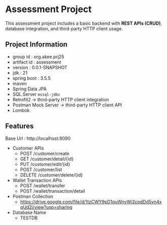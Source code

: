 # Assessment Project

This assessment project includes a basic backend with **REST APIs (CRUD)**, database integration, and third-party HTTP client usage.

## Project Information

- group id : org.akee.prj25
- artifact id : assessment
- version : 0.0.1-SNAPSHOT
- jdk : 21
- spring boot : 3.5.5
- maven
- Spring Data JPA
- SQL Server `mssql-jdbc`
- Retrofit2 -> third-party HTTP client integration
- Postman Mock Server -> third-party HTTP client API
- Lombok

## Features

Base Url : http://localhost:9090

- Customer APIs
     - POST /customer/create
     - GET /customer/detail/{id}
     - PUT /customer/edit/{id}
     - POST /customer/list
     - DELETE /customer/delete/{id}
- Wallet Transaction APIs
     - POST /wallet/transfer
     - POST /wallet/transaction/detail
- Postman Collection
     - https://drive.google.com/file/d/1tzCWY9pD1quWnvWj2cpdDd5vn4xqUd2i/view?usp=sharing
- Database Name
     - TESTDB
